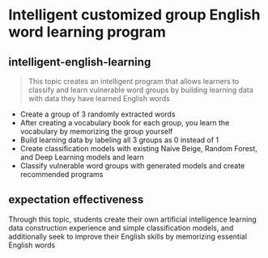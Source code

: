 # Intelligent customized group English word learning program
## intelligent-english-learning

> This topic creates an intelligent program that allows learners to classify and learn vulnerable word groups by building learning data with data they have learned English words

* Create a group of 3 randomly extracted words
* After creating a vocabulary book for each group, you learn the vocabulary by memorizing the group yourself
* Build learning data by labeling all 3 groups as 0 instead of 1
* Create classification models with existing Naive Beige, Random Forest, and Deep Learning models and learn
* Classify vulnerable word groups with generated models and create recommended programs

## expectation effectiveness
Through this topic, students create their own artificial intelligence learning data construction experience and simple classification models, and additionally seek to improve their English skills by memorizing essential English words